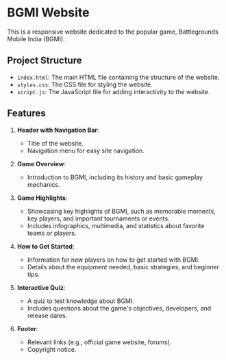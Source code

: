 # BGMI Website

This is a responsive website dedicated to the popular game, Battlegrounds Mobile India (BGMI). 
## Project Structure

- `index.html`: The main HTML file containing the structure of the website.
- `styles.css`: The CSS file for styling the website.
- `script.js`: The JavaScript file for adding interactivity to the website.

## Features

1. **Header with Navigation Bar**: 
   - Title of the website.
   - Navigation menu for easy site navigation.

2. **Game Overview**: 
   - Introduction to BGMI, including its history and basic gameplay mechanics.

3. **Game Highlights**: 
   - Showcasing key highlights of BGMI, such as memorable moments, key players, and important tournaments or events.
   - Includes infographics, multimedia, and statistics about favorite teams or players.

4. **How to Get Started**: 
   - Information for new players on how to get started with BGMI.
   - Details about the equipment needed, basic strategies, and beginner tips.

5. **Interactive Quiz**: 
   - A quiz to test knowledge about BGMI.
   - Includes questions about the game's objectives, developers, and release dates.

6. **Footer**: 
   - Relevant links (e.g., official game website, forums).
   - Copyright notice.



